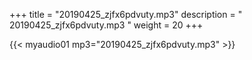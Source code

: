 +++
title = "20190425_zjfx6pdvuty.mp3"
description = " 20190425_zjfx6pdvuty.mp3 "
weight = 20
+++

{{< myaudio01 mp3="20190425_zjfx6pdvuty.mp3" >}}

